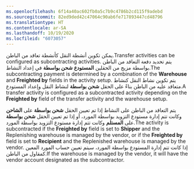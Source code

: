 ```yaml
---
ms.openlocfilehash: 6f14a40ac602fb0a5c7b9c4786b2cd115f9adebd
ms.sourcegitcommit: 82ed9ded42c47064c90ab6fe717893447cd48796
ms.translationtype: HT
ms.contentlocale: ar-SA
ms.lasthandoff: 10/19/2020
ms.locfileid: "6073057"
---
```


<span data-ttu-id="bd061-101">يمكن تكوين أنشطة النقل كأنشطة تعاقد من الباطن.</span><span class="sxs-lookup"><span data-stu-id="bd061-101">Transfer activities can be configured as subcontracting activities.</span></span> <span data-ttu-id="bd061-102">يتم تحديد دفعة التعاقد من الباطن بواسطة مزيج من الحقلين **المستودع** **‏‫شحن بواسطة‬** في إعداد النشاط.</span><span class="sxs-lookup"><span data-stu-id="bd061-102">The subcontracting payment is determined by a combination of the **Warehouse** and **Freighted by** fields in the activity setup.</span></span> <span data-ttu-id="bd061-103">يتم تكوين نشاط النقل كنشاط متعاقد عليه من الباطن بناءً على الحقل **شحن بواسطة** لنشاط النقل وإعداد المستودع.</span><span class="sxs-lookup"><span data-stu-id="bd061-103">A transfer activity is configured as a subcontracted activity depending on the **Freighted by** field of the transfer activity and the warehouse setup.</span></span>

<span data-ttu-id="bd061-104">يتم التعاقد من الباطن على النشاط إذا تم تعيين الحقل **شحن بواسطة** على **الشاحن‬** وكانت تتم إدارة مستودع التزويد بواسطة المورد، أو إذا تم تعيين الحقل **شحن بواسطة** على **المستلم** وكانت تتم إدارة مستودع التزويد بواسطة المورد.</span><span class="sxs-lookup"><span data-stu-id="bd061-104">The activity is subcontracted if the **Freighted by** field is set to **Shipper** and the Replenishing warehouse is managed by the vendor, or if the **Freighted by** field is set to **Recipient** and the Replenished warehouse is managed by the vendor.</span></span> <span data-ttu-id="bd061-105">إذا كانت تتم إدارة المستودع بواسطة المورد، سيتم تعيين حساب المورد المعين كمقاول من الباطن.</span><span class="sxs-lookup"><span data-stu-id="bd061-105">If the warehouse is managed by the vendor, it will have the vendor account designated as the subcontractor.</span></span>
